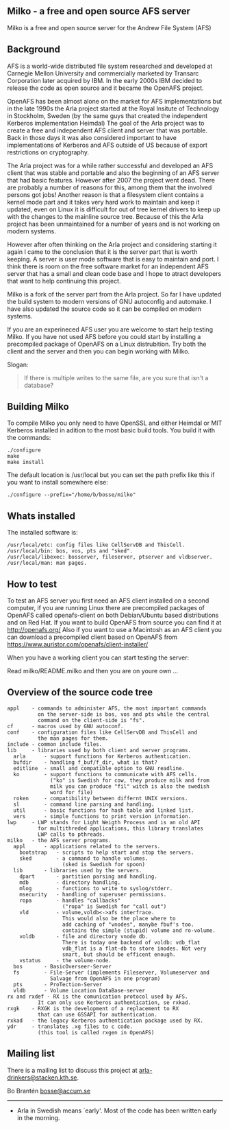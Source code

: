 
Milko - a free and open source AFS server
-----------------------------------------

Milko is a free and open source server for the Andrew File System (AFS)


Background
----------

AFS is a world-wide distributed file system researched and developed at
Carnegie Mellon University and commercially marketed by Transarc Corporation
later acquired by IBM. In the early 2000s IBM decided to release the code
as open source and it became the OpenAFS project.

OpenAFS has been almost alone on the market for AFS implementations but in
the late 1990s the Arla project started at the Royal Insitute of Technology
in Stockholm, Sweden (by the same guys that created the independent Kerberos
implementation Heimdal) The goal of the Arla project was to create a free
and independent AFS client and server that was portable. Back in those days
it was also considered important to have implementations of Kerberos and
AFS outside of US because of export restrictions on cryptography.

The Arla project was for a while rather successful and developed an AFS
client that was stable and portable and also the beginning of an AFS
server that had basic features. However after 2007 the project went dead.
There are probably a number of reasons for this, among them that the
involved persons got jobs! Another reason is that a filesystem client
contains a kernel mode part and it takes very hard work to maintain and
keep it updated, even on Linux it is difficult for out of tree kernel
drivers to keep up with the changes to the mainline source tree. Because
of this the Arla project has been unmaintained for a number of years and
is not working on modern systems.

However after often thinking on the Arla project and considering starting
it again I came to the conclusion that it is the server part that is worth
keeping. A server is user mode software that is easy to maintain and port.
I think there is room on the free software market for an independent AFS
server that has a small and clean code base and I hope to atract developers
that want to help continuing this project.

Milko is a fork of the server part from the Arla project. So far I have
updated the build system to modern versions of GNU autoconfig and automake.
I have also updated the source code so it can be compiled on modern systems.

If you are an experineced AFS user you are welcome to start help testing
Milko. If you have not used AFS before you could start by installing a
precompiled package of OpenAFS on a Linux distrubition. Try both the client
and the server and then you can begin working with Milko.

Slogan:
> If there is multiple writes to the same file, are you sure that isn't a database?


Building Milko
--------------

To compile Milko you only need to have OpenSSL and either Heimdal or MIT
Kerberos installed in adition to the most basic build tools.
You build it with the commands:
```
./configure
make
make install
```
The default location is /usr/local but you can set the path prefix like this
if you want to install somewhere else:
```
./configure --prefix="/home/b/bosse/milko"
```


Whats installed
---------------

The installed software is:
```
/usr/local/etc: config files like CellServDB and ThisCell.
/usr/local/bin: bos, vos, pts and "sked".
/usr/local/libexec: bosserver, fileserver, ptserver and vldbserver.
/usr/local/man: man pages.
```


How to test
-----------

To test an AFS server you first need an AFS client installed on a second
computer, if you are running Linux there are precompiled packages of
OpenAFS called openafs-client on both Debian/Ubuntu based distributions
and on Red Hat. If you want to build OpenAFS from source you can find it
at http://openafs.org/ Also if you want to use a Macintosh as an AFS
client you can download a precompiled client based on OpenAFS from
https://www.auristor.com/openafs/client-installer/

When you have a working client you can start testing the server:

Read milko/README.milko and then you are on youre own ...


Overview of the source code tree
--------------------------------

```
appl    - commands to administer AFS, the most important commands
          on the server-side is bos, vos and pts while the central
          command on the client-side is "fs".
cf      - macros used by GNU autoconf.
conf    - configuration files like CellServDB and ThisCell and
          the man pages for them.
include - common include files.
lib 	- libraries used by both client and server programs.
  arla      - support functions for Kerberos authentication.
  bufdir    - handling f_buf/f_dir, what is that?
  editline  - small and compatible option to GNU readline.
  ko        - support functions to communicate with AFS cells.
              ("ko" is Swedish for cow, they produce milk and from
              milk you can produce "fil" witch is also the swedish
              word for file)
  roken     - compatibility between differnt UNIX versions.
  sl        - command line parsing and handling.
  util      - basic functions for hash table and linked list.
  vers      - simple functions to print version information.
lwp     - LWP stands for Light Weigth Process and is an old API
          for multithreded applications, this library translates
          LWP calls to pthreads.
milko   - the AFS server programs.
  appl      - applications related to the servers.
    bootstrap   - scripts to help start and stop the servers.
    sked        - a command to handle volumes.
                  (sked is Swedish for spoon)
  lib       - libraries used by the servers.
    dpart       - partition parsing and handling.
    mdb         - directory handling.
    mlog        - functions to write to syslog/stderr.
    msecurity   - handling of superuser permissions.
    ropa        - handles "callbacks"
                  ("ropa" is Swedish for "call out")
    vld         - volume,voldb<->afs interfrace.
                  This would also be the place where to
                  add caching of "vnodes", manybe fbuf's too.
                  contains the simple (stupid) volume and ro-volume.
    voldb       - file and directory vnode db.
                  There is today one backend of voldb: vdb_flat
                  vdb_flat is a flat-db to store inodes. Not very
                  smart, but should be efficent enough.
    vstatus     - the volume-node.
  bos       - BasicOverseer-Server
  fs        - File-Server (implements Fileserver, Volumeserver and
              Salvage from OpenAFS in one program)
  pts       - ProTection-Server
  vldb      - Volume Location DataBase-server
rx and rxdef - RX is the comunication protocol used by AFS.
          It can only use Kerberos authentication, se rxkad.
rxgk    - RXGK is the development of a replacement to RX
          that can use GSSAPI for authentication.
rxkad   - the legacy Kerberos authentication package used by RX.
ydr     - translates .xg files to c code.
          (this tool is called rxgen in OpenAFS)
```


Mailing list
------------

There is a mailing list to discuss this project at arla-drinkers@stacken.kth.se.


Bo Brantén
bosse@accum.se
___________________________________________________________________
- Arla in Swedish means `early'.  Most of the code has been written
early in the morning.
